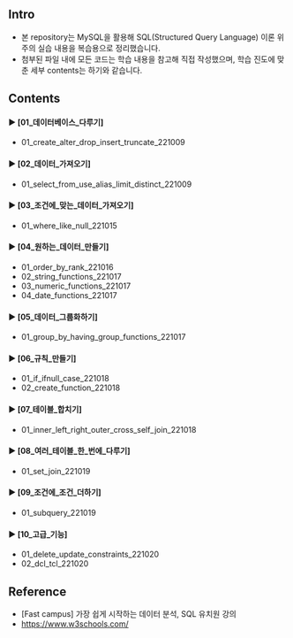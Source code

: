 ####
## Intro
- 본 repository는 MySQL을 활용해 SQL(Structured Query Language) 이론 위주의 실습 내용을 복습용으로 정리했습니다.
- 첨부된 파일 내에 모든 코드는 학습 내용을 참고해 직접 작성했으며, 학습 진도에 맞춘 세부 contents는 하기와 같습니다.
####
## Contents
#### ► [01_데이터베이스_다루기]
- 01_create_alter_drop_insert_truncate_221009
####
#### ► [02_데이터_가져오기]
- 01_select_from_use_alias_limit_distinct_221009
####
#### ► [03_조건에_맞는_데이터_가져오기]
- 01_where_like_null_221015
####
#### ► [04_원하는_데이터_만들기]
- 01_order_by_rank_221016
- 02_string_functions_221017
- 03_numeric_functions_221017
- 04_date_functions_221017
#### ► [05_데이터_그룹화하기]
- 01_group_by_having_group_functions_221017
####
#### ► [06_규칙_만들기]
- 01_if_ifnull_case_221018
- 02_create_function_221018
####
#### ► [07_테이블_합치기]
- 01_inner_left_right_outer_cross_self_join_221018
####
#### ► [08_여러_테이블_한_번에_다루기]
- 01_set_join_221019
####
#### ► [09_조건에_조건_더하기]
- 01_subquery_221019
####
#### ► [10_고급_기능]
- 01_delete_update_constraints_221020
- 02_dcl_tcl_221020
####
## Reference
- [Fast campus] 가장 쉽게 시작하는 데이터 분석, SQL 유치원 강의
- https://www.w3schools.com/
####
